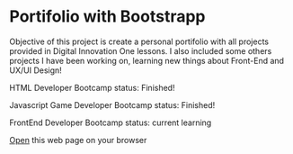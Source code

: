 # Portifolio with Bootstrapp

Objective of this project is create a personal portifolio with all projects provided in Digital Innovation One lessons.
I also included some others projects I have been working on, learning new things about Front-End and UX/UI Design!

HTML Developer Bootcamp
status: Finished!

Javascript Game Developer Bootcamp
status: Finished!

FrontEnd Developer Bootcamp
status: current learning

[Open](https://rvsriller.github.com/rierBootstrap) this web page on your browser
